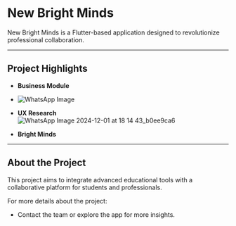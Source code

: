 # New Bright Minds

New Bright Minds is a Flutter-based application designed to revolutionize  professional collaboration.

---

## Project Highlights

- **Business Module**  
- ![WhatsApp Image ](https://github.com/user-attachments/assets/14bf867b-c840-4baf-97ab-b93fea7a152f)


- **UX Research**  
![WhatsApp Image 2024-12-01 at 18 14 43_b0ee9ca6](https://github.com/user-attachments/assets/d548a607-60a8-42d9-b683-b55608c8c72c)

- **Bright Minds**
  

---

## About the Project

This project aims to integrate advanced educational tools with a collaborative platform for students and professionals.

For more details about the project:
- Contact the team or explore the app for more insights.
